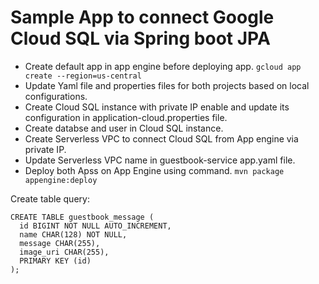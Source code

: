 # Sample App to connect Google Cloud SQL via Spring boot JPA

- Create default app in app engine before deploying app.
   ``` gcloud app create --region=us-central ```
- Update Yaml file and properties files for both projects based on local configurations.
- Create Cloud SQL instance with private IP enable and update its configuration in application-cloud.properties file.
- Create databse and user in Cloud SQL instance.
- Create Serverless VPC to connect Cloud SQL from App engine via private IP.
- Update Serverless VPC name in guestbook-service app.yaml file.
- Deploy both Apss on App Engine using command.
  ```mvn package appengine:deploy```

Create table query:
```
CREATE TABLE guestbook_message (
  id BIGINT NOT NULL AUTO_INCREMENT,
  name CHAR(128) NOT NULL,
  message CHAR(255),
  image_uri CHAR(255),
  PRIMARY KEY (id)
);
```
